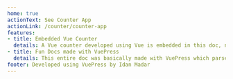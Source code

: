 ```yaml
---
home: true
actionText: See Counter App
actionLink: /counter/counter-app
features:
- title: Embedded Vue Counter
  details: A Vue counter developed using Vue is embedded in this doc, now thats the power of VuePress!
- title: Fun Docs made with VuePress
  details: This entire doc was basically made with VuePress which parsed markdown files and corresponding assets using webpack.
footer: Developed using VuePress by Idan Madar
---
```

<my-header></my-header>